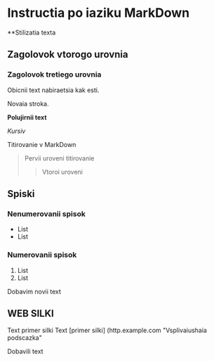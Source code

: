 # Instructia po iaziku MarkDown

**Stilizatia texta

## Zagolovok vtorogo urovnia
### Zagolovok tretiego urovnia

Obicnii text nabiraetsia kak esti.

Novaia stroka.

**Polujirnii text**

*Kursiv*

Titirovanie v MarkDown
> Pervii uroveni titirovanie
>> Vtoroi uroveni

## Spiski
### Nenumerovanii spisok

* List
* List

### Numerovanii spisok
1. List
2. List

Dobavim novii text 

## WEB SILKI
Text primer silki
Text [primer silki] (http.example.com "Vsplivaiushaia podscazka"

Dobavili text




